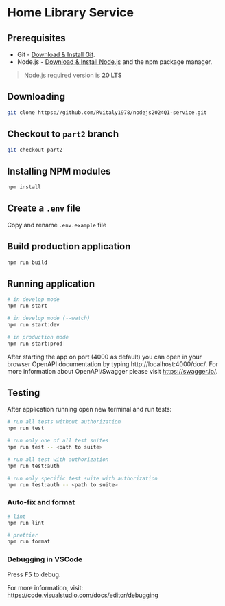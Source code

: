 # Home Library Service

## Prerequisites

- Git - [Download & Install Git](https://git-scm.com/downloads).
- Node.js - [Download & Install Node.js](https://nodejs.org/en/download/) and the npm package manager.
> Node.js required version is **20 LTS**

## Downloading

```bash
git clone https://github.com/RVitaly1978/nodejs2024Q1-service.git
```

## Checkout to `part2` branch

```bash
git checkout part2
```

## Installing NPM modules

```bash
npm install
```

## Create a `.env` file

Copy and rename `.env.example` file


## Build production application

```bash
npm run build
```

## Running application

```bash
# in develop mode
npm run start

# in develop mode (--watch)
npm run start:dev

# in production mode
npm run start:prod
```

After starting the app on port (4000 as default) you can open
in your browser OpenAPI documentation by typing http://localhost:4000/doc/.
For more information about OpenAPI/Swagger please visit https://swagger.io/.

## Testing

After application running open new terminal and run tests:

```bash
# run all tests without authorization
npm run test

# run only one of all test suites
npm run test -- <path to suite>

# run all test with authorization
npm run test:auth

# run only specific test suite with authorization
npm run test:auth -- <path to suite>
```


### Auto-fix and format

```bash
# lint
npm run lint

# prettier
npm run format
```

### Debugging in VSCode

Press <kbd>F5</kbd> to debug.

For more information, visit: https://code.visualstudio.com/docs/editor/debugging
